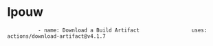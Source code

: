 # Ipouw
              - name: Download a Build Artifact                 uses: actions/download-artifact@v4.1.7             
